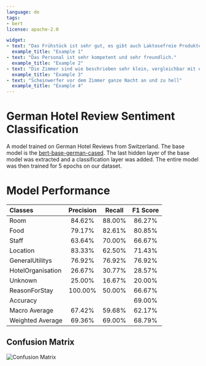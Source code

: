 ```yaml
---
language: de
tags:
- bert
license: apache-2.0

widget:
- text: "Das Frühstück ist sehr gut, es gibt auch Laktosefreie Produkte."
  example_title: "Example 1"
- text: "Das Personal ist sehr kompetent und sehr freundlich."
  example_title: "Example 2"
- text: "Die Zimmer sind wie beschrieben sehr klein, vergleichbar mit einer Kreuzfahrtschiffkabine. "
  example_title: "Example 3"
- text: "Scheinwerfer vor dem Zimmer ganze Nacht an und zu hell"
  example_title: "Example 4"
---
```


# German Hotel Review Sentiment Classification
A model trained on German Hotel Reviews from Switzerland. The base model is the [bert-base-german-cased](https://huggingface.co/bert-base-german-cased). The last hidden layer of the base model was extracted and a classification layer was added. The entire model was then trained for 5 epochs on our dataset.

# Model Performance

| Classes | Precision | Recall | F1 Score |
| :--- | :---: | :---: |:---: |
| Room | 84.62% | 88.00% | 86.27% |
| Food | 79.17% | 82.61% | 80.85% |
| Staff | 63.64% | 70.00% | 66.67% |
| Location | 83.33% | 62.50% | 71.43% |
| GeneralUtilitys | 76.92% | 76.92% | 76.92% |
| HotelOrganisation | 26.67% | 30.77% | 28.57% |
| Unknown | 25.00% | 16.67% | 20.00% |
| ReasonForStay | 100.00% | 50.00% | 66.67% |
| Accuracy |  |  | 69.00% |
| Macro Average | 67.42% | 59.68% | 62.17% |
| Weighted Average | 69.36% | 69.00% | 68.79% |

## Confusion Matrix
![Confusion Matrix](bert-base-german-cased_German_classification.jpg)